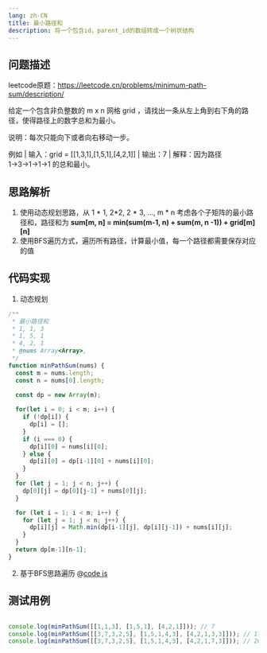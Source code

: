 ```yaml
---
lang: zh-CN
title: 最小路径和
description: 将一个包含id，parent_id的数组转成一个树状结构
---
```


## 问题描述
leetcode原题：https://leetcode.cn/problems/minimum-path-sum/description/

给定一个包含非负整数的 m x n 网格 grid ，请找出一条从左上角到右下角的路径，使得路径上的数字总和为最小。

说明：每次只能向下或者向右移动一步。

例如
| 输入：grid = [[1,3,1],[1,5,1],[4,2,1]]
| 输出：7
| 解释：因为路径 1→3→1→1→1 的总和最小。

## 思路解析
1. 使用动态规划思路，从 1 * 1, 2*2, 2 * 3, ..., m * n 考虑各个子矩阵的最小路径和，路径和为 **sum[m, n] = min(sum(m-1, n) + sum(m, n -1)) + grid[m][n]**
2. 使用BFS遍历方式，遍历所有路径，计算最小值，每一个路径都需要保存对应的值

## 代码实现
1. 动态规划
```js
/**
 * 最小路径和
 * 1, 1, 3
 * 1, 5, 1
 * 4, 2, 1
 * @nums Array<Array>, 
 */
function minPathSum(nums) {
  const m = nums.length;
  const n = nums[0].length;

  const dp = new Array(m);
  
  for(let i = 0; i < m; i++) {
    if (!dp[i]) {
      dp[i] = [];
    }
    if (i === 0) {
      dp[i][0] = nums[i][0];
    } else {
      dp[i][0] = dp[i-1][0] + nums[i][0];
    }
  }
  for (let j = 1; j < n; j++) {
    dp[0][j] = dp[0][j-1] + nums[0][j];
  }

  for (let i = 1; i < m; i++) {
    for (let j = 1; j < n; j++) {
      dp[i][j] = Math.min(dp[i-1][j], dp[i][j-1]) + nums[i][j];
    }
  }
  return dp[m-1][n-1];
}
```

2. 基于BFS思路遍历
@[code js](./min-sum-path.js)

## 测试用例

```js

console.log(minPathSum([[1,1,3], [1,5,1], [4,2,1]])); // 7
console.log(minPathSum([[3,7,3,2,5], [1,5,1,4,3], [4,2,1,3,3]])); // 17
console.log(minPathSum([[3,7,3,2,5], [1,5,1,4,3], [4,2,1,7,3]])); // 20

```